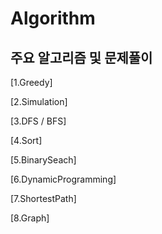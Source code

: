 # Algorithm
## 주요 알고리즘 및 문제풀이

[1.Greedy]

[2.Simulation]

[3.DFS / BFS]

[4.Sort]

[5.BinarySeach]

[6.DynamicProgramming]

[7.ShortestPath]

[8.Graph]